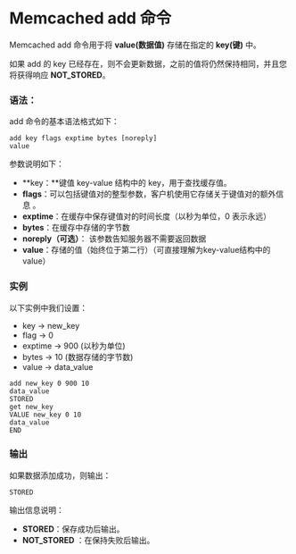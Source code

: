 # Memcached add 命令

Memcached add 命令用于将 **value(数据值)** 存储在指定的 **key(键)** 中。

如果 add 的 key 已经存在，则不会更新数据，之前的值将仍然保持相同，并且您将获得响应 **NOT_STORED**。

### 语法：

add 命令的基本语法格式如下：

```
add key flags exptime bytes [noreply]
value

```

参数说明如下：

*   **key：**键值 key-value 结构中的 key，用于查找缓存值。
*   **flags**：可以包括键值对的整型参数，客户机使用它存储关于键值对的额外信息 。
*   **exptime**：在缓存中保存键值对的时间长度（以秒为单位，0 表示永远）
*   **bytes**：在缓存中存储的字节数
*   **noreply（可选）**： 该参数告知服务器不需要返回数据
*   **value**：存储的值（始终位于第二行）（可直接理解为key-value结构中的value）

### 实例

以下实例中我们设置：

*   key → new_key
*   flag → 0
*   exptime → 900 (以秒为单位)
*   bytes → 10 (数据存储的字节数)
*   value → data_value

```
add new_key 0 900 10
data_value
STORED
get new_key
VALUE new_key 0 10
data_value
END

```

### 输出

如果数据添加成功，则输出：

```
STORED

```

输出信息说明：

*   **STORED**：保存成功后输出。
*   **NOT_STORED** ：在保持失败后输出。

